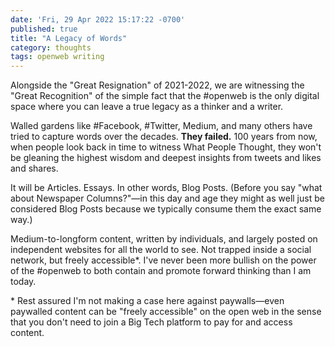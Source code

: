 ```yaml
---
date: 'Fri, 29 Apr 2022 15:17:22 -0700'
published: true
title: "A Legacy of Words"
category: thoughts
tags: openweb writing
---
```


Alongside the "Great Resignation" of 2021-2022, we are witnessing the "Great Recognition" of the simple fact that the #openweb is the only digital space where you can leave a true legacy as a thinker and a writer.

Walled gardens like #Facebook, #Twitter, Medium, and many others have tried to capture words over the decades. **They failed.** 100 years from now, when people look back in time to witness What People Thought, they won't be gleaning the highest wisdom and deepest insights from tweets and likes and shares.

It will be Articles. Essays. In other words, Blog Posts. (Before you say "what about Newspaper Columns?"—in this day and age they might as well just be considered Blog Posts because we typically consume them the exact same way.)

Medium-to-longform content, written by individuals, and largely posted on independent websites for all the world to see. Not trapped inside a social network, but freely accessible\*. I've never been more bullish on the power of the #openweb to both contain and promote forward thinking than I am today.

\* Rest assured I'm not making a case here against paywalls—even paywalled content can be "freely accessible" on the open web in the sense that you don't need to join a Big Tech platform to pay for and access content.